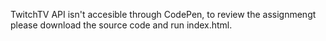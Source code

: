 TwitchTV API isn't accesible through CodePen, to review the assignmengt please download the source code and run index.html.
